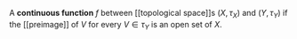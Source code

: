 A **continuous function** $f$ between [[topological space]]s $(X, \tau_X)$ and $(Y, \tau_Y)$ if the [[preimage]] of $V$ for every $V \in \tau_Y$ is an open set of $X$.